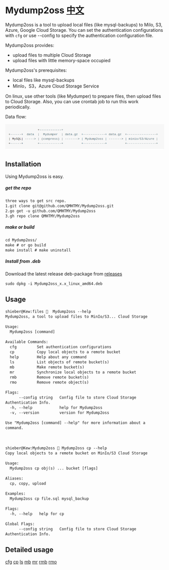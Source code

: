 ﻿# Mydump2oss [中文](README4github.md)

Mydump2oss is a tool to upload local files (like mysql-backups) to MiIo, S3, Azure, Google Cloud Storage. You can set the authentication configurations with `cfg` or use --config to specify the authentication configuration file.

Mydump2oss provides:

* upload files to multiple Cloud Storage
* upload files with little memory-space occupied


Mydump2oss's prerequisites:

* local files like mysql-backups
* MinIo，S3，Azure Cloud Storage Service

On linux, use other tools (like Mydumper) to prepare files, then upload files to Cloud Storage. Also, you can use crontab job to run this work periodically.

Data flow:

<!--                     +------------+                                            
     +------+  data  |  Mydumper  | data.gz  +------------+ data.gz  +----------------+   
     | MySQL| ---- -> | (compress) | ------ -> | Mydump2oss | ------ -> | minio/S3/Azure |   
     +------+        +------------+          +------------+          +----------------+
-->

![flow](README.png)

## Installation
Using Mydump2oss is easy.

##### get the repo

    three ways to get src repo.
    1.git clone git@github.com/QMHTMY/Mydump2oss.git
    2.go get -u github.com/QMHTMY/Mydump2oss
    3.gh repo clone QMHTMY/Mydump2oss

##### make or build

    cd Mydump2oss/ 
    make # or go build
    make install # make uninstall

##### Install from .deb

Download the latest release deb-package from [releases](https://github.com/QMHTMY/Mydump2oss/releases) 

    sudo dpkg -i Mydump2oss_x.x_linux_amd64.deb

## Usage
    
    shieber@Kew:files 🐁  Mydump2oss --help
    Mydump2oss, a tool to upload files to MinIo/S3... Cloud Storage

    Usage:
      Mydump2oss [command]

    Available Commands:
      cfg         Set authentication configurations
      cp          Copy local objects to a remote bucket
      help        Help about any command
      ls          List objects of remote bucket(s)
      mb          Make remote bucket(s)
      mr          Synchronize local objects to a remote bucket
      rmb         Remove remote bucket(s)
      rmo         Remove remote object(s)

    Flags:
          --config string   Config file to store Cloud Storage Authentication Info.
      -h, --help            help for Mydump2oss
      -v, --version         version for Mydump2oss

    Use "Mydump2oss [command] --help" for more information about a command.



    shieber@Kew:Mydump2oss 🐁 Mydump2oss cp --help
    Copy local objects to a remote bucket on MinIo/S3 Cloud Storage

    Usage:
      Mydump2oss cp obj(s) ... bucket [flags]

    Aliases:
      cp, copy, upload

    Examples:
      Mydump2oss cp file.sql mysql_backup

    Flags:
      -h, --help   help for cp

    Global Flags:
          --config string   Config file to store Cloud Storage Authentication Info.


## Detailed usage
[cfg](docs/cfg.md)
[cp](docs/cp.md)
[ls](docs/ls.md)
[mb](docs/mb.md)
[mr](docs/mr.md)
[rmb](docs/rmb.md)
[rmo](docs/rmo.md)
